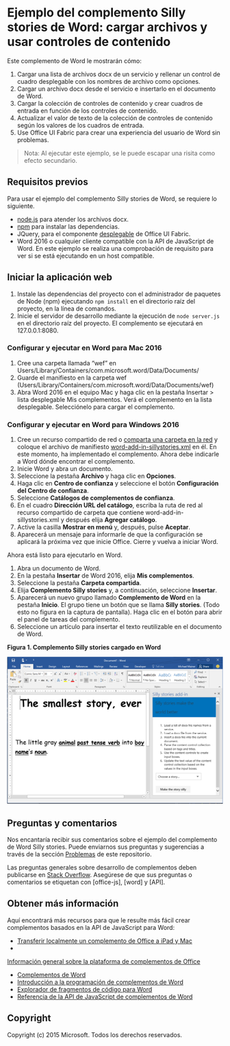 # <a name="silly-stories-word-add-in-sample-load-files-and-use-content-controls"></a>Ejemplo del complemento Silly stories de Word: cargar archivos y usar controles de contenido

Este complemento de Word le mostrarán cómo:

1. Cargar una lista de archivos docx de un servicio y rellenar un control de cuadro desplegable con los nombres de archivo como opciones.
2. Cargar un archivo docx desde el servicio e insertarlo en el documento de Word.
3. Cargar la colección de controles de contenido y crear cuadros de entrada en función de los controles de contenido.
4. Actualizar el valor de texto de la colección de controles de contenido según los valores de los cuadros de entrada.
5. Use Office UI Fabric para crear una experiencia del usuario de Word sin problemas.

> Nota: Al ejecutar este ejemplo, se le puede escapar una risita como efecto secundario.

## <a name="prerequisites"></a>Requisitos previos

Para usar el ejemplo del complemento Silly stories de Word, se requiere lo siguiente.

* [node.js](https://nodejs.org) para atender los archivos docx.
* [npm](https://www.npmjs.com/) para instalar las dependencias.
* JQuery, para el componente [desplegable](dev.office.com/fabric/components/dropdown) de Office UI Fabric.
* Word 2016 o cualquier cliente compatible con la API de JavaScript de Word. En este ejemplo se realiza una comprobación de requisito para ver si se está ejecutando en un host compatible.

## <a name="start-the-web-application"></a>Iniciar la aplicación web

1. Instale las dependencias del proyecto con el administrador de paquetes de Node (npm) ejecutando ```npm install``` en el directorio raíz del proyecto, en la línea de comandos.
2. Inicie el servidor de desarrollo mediante la ejecución de ```node server.js``` en el directorio raíz del proyecto. El complemento se ejecutará en 127.0.0.1:8080.

### <a name="configure-and-run-on-word-for-mac-2016"></a>Configurar y ejecutar en Word para Mac 2016

1. Cree una carpeta llamada “wef” en Users/Library/Containers/com.microsoft.word/Data/Documents/
2. Guarde el manifiesto en la carpeta wef (Users/Library/Containers/com.microsoft.word/Data/Documents/wef)
3. Abra Word 2016 en el equipo Mac y haga clic en la pestaña Insertar > lista desplegable Mis complementos. Verá el complemento en la lista desplegable. Selecciónelo para cargar el complemento.

### <a name="configure-and-run-on-word-for-windows-2016"></a>Configurar y ejecutar en Word para Windows 2016

1. Cree un recurso compartido de red o [comparta una carpeta en la red](https://technet.microsoft.com/es-es/library/cc770880.aspx) y coloque el archivo de manifiesto [word-add-in-sillystories.xml](word-add-in-sillystories.xml) en él. En este momento, ha implementado el complemento. Ahora debe indicarle a Word dónde encontrar el complemento.
2. Inicie Word y abra un documento.
3. Seleccione la pestaña **Archivo** y haga clic en **Opciones**.
4. Haga clic en **Centro de confianza** y seleccione el botón **Configuración del Centro de confianza**.
5. Seleccione **Catálogos de complementos de confianza**.
6. En el cuadro **Dirección URL del catálogo**, escriba la ruta de red al recurso compartido de carpeta que contiene word-add-in-sillystories.xml y después elija **Agregar catálogo**.
7. Active la casilla **Mostrar en menú** y, después, pulse **Aceptar**.
8. Aparecerá un mensaje para informarle de que la configuración se aplicará la próxima vez que inicie Office. Cierre y vuelva a iniciar Word. 

Ahora está listo para ejecutarlo en Word. 

1. Abra un documento de Word. 
2. En la pestaña **Insertar** de Word 2016, elija **Mis complementos**. 
3. Seleccione la pestaña **Carpeta compartida**.
4. Elija **Complemento Silly stories** y, a continuación, seleccione **Insertar**.
5. Aparecerá un nuevo grupo llamado **Complemento de Word** en la pestaña **Inicio**. El grupo tiene un botón que se llama **Silly stories**. (Todo esto no figura en la captura de pantalla). Haga clic en el botón para abrir el panel de tareas del complemento.
6. Seleccione un artículo para insertar el texto reutilizable en el documento de Word.

__Figura 1. Complemento Silly stories cargado en Word__

![Imagen de la aplicación de Word con el complemento Silly stories cargado](../readme-images/sillystoriesUI.PNG)

## <a name="questions-and-comments"></a>Preguntas y comentarios

Nos encantaría recibir sus comentarios sobre el ejemplo del complemento de Word Silly stories. Puede enviarnos sus preguntas y sugerencias a través de la sección [Problemas](https://github.com/OfficeDev/Word-Add-in-SIllyStories/issues) de este repositorio.

Las preguntas generales sobre desarrollo de complementos deben publicarse en [Stack Overflow](http://stackoverflow.com/questions/tagged/Office365+API). Asegúrese de que sus preguntas o comentarios se etiquetan con [office-js], [word] y [API].

## <a name="learn-more"></a>Obtener más información

Aquí encontrará más recursos para que le resulte más fácil crear complementos basados en la API de JavaScript para Word:

* [Transferir localmente un complemento de Office a iPad y Mac](http://dev.office.com/docs/add-ins/testing/sideload-an-office-add-in-on-ipad-and-mac)
* 

  [Información general sobre la plataforma de complementos de Office](https://msdn.microsoft.com/es-es/library/office/jj220082.aspx)
* [Complementos de Word](https://github.com/OfficeDev/office-js-docs/blob/master/word/word-add-ins.md)
* [Introducción a la programación de complementos de Word](https://github.com/OfficeDev/office-js-docs/blob/master/word/word-add-ins-programming-guide.md)
* [Explorador de fragmentos de código para Word](http://officesnippetexplorer.azurewebsites.net/#/snippets/word)
* [Referencia de la API de JavaScript de complementos de Word](https://github.com/OfficeDev/office-js-docs/tree/master/word/word-add-ins-javascript-reference)

## <a name="copyright"></a>Copyright
Copyright (c) 2015 Microsoft. Todos los derechos reservados.
